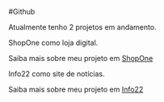 #Github

Atualmente tenho 2 projetos em andamento.

ShopOne como loja digital.

Saiba mais sobre meu projeto em [ShopOne](https://lucas-alberici.github.io/ShopOne/)

Info22 como site de notícias.

Saiba mais sobre meu projeto em [Info22](https://info22.netlify.app/index.html)
